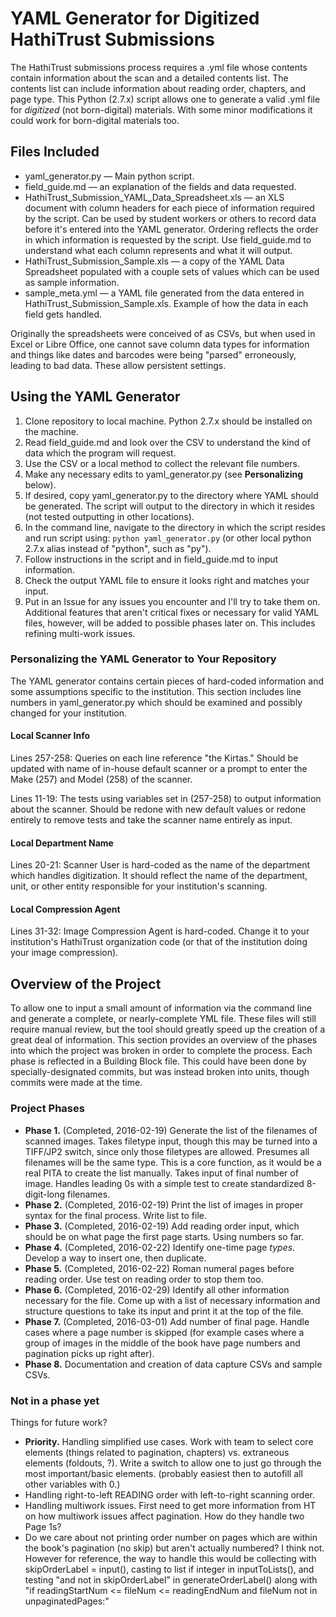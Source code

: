 # YAML Generator for Digitized HathiTrust Submissions

The HathiTrust submissions process requires a .yml file whose contents contain information about the scan and a detailed contents list. The contents list can include information about reading order, chapters, and page type. This Python (2.7.x) script allows one to generate a valid .yml file for *digitized* (not born-digital) materials. With some minor modifications it could work for born-digital materials too.

## Files Included

- yaml_generator.py &mdash; Main python script.
- field_guide.md &mdash; an explanation of the fields and data requested.
- HathiTrust_Submission_YAML_Data_Spreadsheet.xls &mdash; an XLS document with column headers for each piece of information required by the script. Can be used by student workers or others to record data before it's entered into the YAML generator. Ordering reflects the order in which information is requested by the script. Use field_guide.md to understand what each column represents and what it will output.
- HathiTrust_Submission_Sample.xls &mdash; a copy of the YAML Data Spreadsheet populated with a couple sets of values which can be used as sample information.
- sample_meta.yml &mdash; a YAML file generated from the data entered in HathiTrust_Submission_Sample.xls. Example of how the data in each field gets handled.

Originally the spreadsheets were conceived of as CSVs, but when used in Excel or Libre Office, one cannot save column data types for information and things like dates and barcodes were being "parsed" erroneously, leading to bad data. These allow persistent settings.

## Using the YAML Generator

1. Clone repository to local machine. Python 2.7.x should be installed on the machine.
2. Read field_guide.md and look over the CSV to understand the kind of data which the program will request.
3. Use the CSV or a local method to collect the relevant file numbers.
4. Make any necessary edits to yaml_generator.py (see **Personalizing** below).
5. If desired, copy yaml_generator.py to the directory where YAML should be generated. The script will output to the directory in which it resides (not tested outputting in other locations).
6. In the command line, navigate to the directory in which the script resides and run script using: `python yaml_generator.py` (or other local python 2.7.x alias instead of "python", such as "py").
7. Follow instructions in the script and in field_guide.md to input information.
8. Check the output YAML file to ensure it looks right and matches your input.
9. Put in an Issue for any issues you encounter and I'll try to take them on. Additional features that aren't critical fixes or necessary for valid YAML files, however, will be added to possible phases later on. This includes refining multi-work issues.

### Personalizing the YAML Generator to Your Repository

The YAML generator contains certain pieces of hard-coded information and some assumptions specific to the institution. This section includes line numbers in yaml_generator.py which should be examined and possibly changed for your institution.

#### Local Scanner Info

Lines 257-258: Queries on each line reference "the Kirtas." Should be updated with name of in-house default scanner or a prompt to enter the Make (257) and Model (258) of the scanner.

Lines 11-19: The tests using variables set in (257-258) to output information about the scanner. Should be redone with new default values or redone entirely to remove tests and take the scanner name entirely as input.

#### Local Department Name

Lines 20-21: Scanner User is hard-coded as the name of the department which handles digitization. It should reflect the name of the department, unit, or other entity responsible for your institution's scanning.

#### Local Compression Agent

Lines 31-32: Image Compression Agent is hard-coded. Change it to your institution's HathiTrust organization code (or that of the institution doing your image compression).

## Overview of the Project

To allow one to input a small amount of information via the command line and generate a complete, or nearly-complete YML file. These files will still require manual review, but the tool should greatly speed up the creation of a great deal of information. This section provides an overview of the phases into which the project was broken in order to complete the process. Each phase is reflected in a Building Block file. This could have been done by specially-designated commits, but was instead broken into units, though commits were made at the time.

### Project Phases

- **Phase 1.** (Completed, 2016-02-19) Generate the list of the filenames of scanned images. Takes filetype input, though this may be turned into a TIFF/JP2 switch, since only those filetypes are allowed. Presumes all filenames will be the same type. This is a core function, as it would be a real PITA to create the list manually. Takes input of final number of image. Handles leading 0s with a simple test to create standardized 8-digit-long filenames.
- **Phase 2.** (Completed, 2016-02-19) Print the list of images in proper syntax for the final process. Write list to file.
- **Phase 3.** (Completed, 2016-02-19) Add reading order input, which should be on what page the first page starts. Using numbers so far.
- **Phase 4.** (Completed, 2016-02-22) Identify one-time page *types*. Develop a way to insert one, then duplicate.
- **Phase 5.** (Completed, 2016-02-22) Roman numeral pages before reading order. Use test on reading order to stop them too.
- **Phase 6.** (Completed, 2016-02-29) Identify all other information necessary for the file. Come up with a list of necessary information and structure questions to take its input and print it at the top of the file.
- **Phase 7.** (Completed, 2016-03-01) Add number of final page. Handle cases where a page number is skipped (for example cases where a group of images in the middle of the book have page numbers and pagination picks up right after).
- **Phase 8.** Documentation and creation of data capture CSVs and sample CSVs.

### Not in a phase yet

Things for future work?

- **Priority.** Handling simplified use cases. Work with team to select core elements (things related to pagination, chapters) vs. extraneous elements (foldouts, ?). Write a switch to allow one to just go through the most important/basic elements. (probably easiest then to autofill all other variables with 0.)
- Handling right-to-left READING order with left-to-right scanning order.
- Handling multiwork issues. First need to get more information from HT on how multiwork issues affect pagination. How do they handle two Page 1s?
- Do we care about not printing order number on pages which are within the book's pagination (no skip) but aren't actually numbered? I think not. However for reference, the way to handle this would be collecting with skipOrderLabel = input(), casting to list if integer in inputToLists(), and testing "and not in skipOrderLabel" in generateOrderLabel() along with "if readingStartNum <= fileNum <= readingEndNum and fileNum not in unpaginatedPages:"

